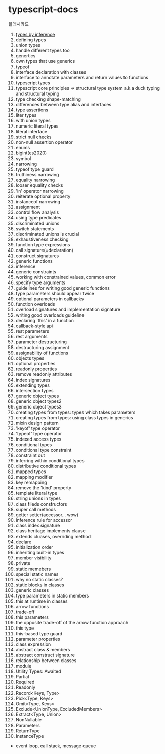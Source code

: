# typescript-docs

플래시카드

1. [types by inference](https://user-images.githubusercontent.com/59950687/236708078-0c8b7b16-5bc6-42ca-a9c3-a6300f75bddc.png)
2. defining types
3. union types
4. handle different types too
5. genertics
6. own types that use generics
7. typeof
8. interface declaration with classes
9. interface to annotate parameters and return values to functions
10. typescript types
11. typescript core principles => structural type system a.k.a duck typing and structural typing
12. type checking shape-matching
13. differences between type alias and interfaces
14. type assertions
15. liter types
16. with union types
17. numeric literal types
18. literal interface
19. strict null checks
20. non-null assertion operator
21. enums
22. bigint(es2020)
23. symbol
24. narrowing
25. typeof type guard
26. truthiness narrowing
27. equality narrowing
28. looser equality checks
29. 'in' operator narrowing
30. reiterate optional property
31. instanceof narrowing
32. assignment
33. control flow analysis
34. using type predicates
35. discriminated unions
36. switch statements
37. discriminated unions is crucial
38. exhaustiveness checking
39. function type expressions
40. call signature(=declaration)
41. construct signatures
42. generic functions
43. inference
44. generic constraints
45. working with constrained values, common error
46. specify type arguments
47. guidelines for writing good generic functions
48. type parameters should appear twice
49. optional parameters in callbacks
50. function overloads
51. overload signatures and implementation signature
52. writing good overloads guideline
53. declaring 'this' in a function
54. callback-style api
55. rest parameters
56. rest arguments
57. parameter destructuring
58. destructuring assignment
59. assignability of functions
60. objects types
61. optional properties
62. readonly properties
63. remove readonly attributes
64. index signatures
65. extending types
66. intersection types
67. generic object types
68. generic object types2
69. generic object types3
70. creating types from types: types which takes parameters
71. creating types from types: using class types in generics
72. mixin design pattern
73. 'keyof' type operator
74. 'typeof' type operator
75. indexed access types
76. conditional types
77. conditional type constraint
78. constraint out
79. inferring within conditional types
80. distributive conditional types
81. mapped types
82. mapping modifier
83. key remapping
84. remove the 'kind' property
85. template literal type
86. string unions in types
87. class fileds constructors
88. super call methods
89. getter setter(accessor... wow)
90. inference rule for accessor
91. class index signature
92. class heritage implements clause
93. extends cluases, overriding method
94. declare
95. initialization order
96. inheriting built-in types
97. member visibility
98. private
99. static memebers
100. special static names
101. why no static classes?
102. static blocks in classes
103. generic classes
104. type parameters in static members
105. this at runtime in classes
106. arrow functions
107. trade-off
108. this parameters
109. the opposite trade-off of the arrow function approach
110. this type
111. this-based type guard
112. parameter properties
113. class expression
114. abstract class & members
115. abstract construct signature
116. relationship between classes
117. module
118. Utility Types: Awaited<Type>
119. Partial<Type>
120. Required<Type>
121. Readonly<Type>
122. Record<Keys, Type>
123. Pick<Type, Keys>
124. Omit<Type, Keys>
125. Exclude<UnionType, ExcludedMembers>
126. Extract<Type, Union>
127. NonNullable<Type>
128. Parameters<Type>
129. ReturnType<Type>
130. InstanceType<Type>

- event loop, call stack, message queue
